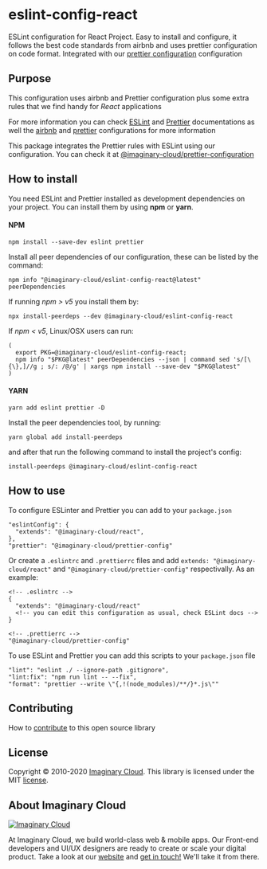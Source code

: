 # eslint-config-react

ESLint configuration for React Project. Easy to install and configure, it follows the best code standards from airbnb and uses prettier configuration on code format. Integrated with our [prettier configuration](https://github.com/imaginary-cloud/prettier-config) configuration

## Purpose

This configuration uses airbnb and Prettier configuration plus some extra rules that we find handy for _React_ applications

For more information you can check [ESLint](https://eslint.org/) and [Prettier](https://prettier.io/) documentations as well the [airbnb](https://github.com/airbnb/javascript/tree/master/packages/eslint-config-airbnb) and [prettier](https://github.com/prettier/eslint-config-prettier) configurations for more information

This package integrates the Prettier rules with ESLint using our configuration. You can check it at [@imaginary-cloud/prettier-configuration](https://github.com/imaginary-cloud/prettier-config)

## How to install

You need ESLint and Prettier installed as development dependencies on your project. You can install them by using **npm** or **yarn**.

#### NPM

```
npm install --save-dev eslint prettier
```

Install all peer dependencies of our configuration, these can be listed by the command:

```
npm info "@imaginary-cloud/eslint-config-react@latest" peerDependencies
```

If running _npm > v5_ you install them by:

```
npx install-peerdeps --dev @imaginary-cloud/eslint-config-react
```

If _npm < v5_, Linux/OSX users can run:

```
(
  export PKG=@imaginary-cloud/eslint-config-react;
  npm info "$PKG@latest" peerDependencies --json | command sed 's/[\{\},]//g ; s/: /@/g' | xargs npm install --save-dev "$PKG@latest"
)
```

#### YARN

```
yarn add eslint prettier -D
```

Install the peer dependencies tool, by running:

```
yarn global add install-peerdeps
```

and after that run the following command to install the project's config:

```
install-peerdeps @imaginary-cloud/eslint-config-react
```

## How to use

To configure ESLinter and Prettier you can add to your `package.json`

```
"eslintConfig": {
  "extends": "@imaginary-cloud/react",
},
"prettier": "@imaginary-cloud/prettier-config"
```

Or create a `.eslintrc` and `.prettierrc` files and add `extends: "@imaginary-cloud/react"` and `"@imaginary-cloud/prettier-config"` respectivally. As an example:

```
<!-- .eslintrc -->
{
  "extends": "@imaginary-cloud/react"
  <!-- you can edit this configuration as usual, check ESLint docs -->
}

<!-- .prettierrc -->
"@imaginary-cloud/prettier-config"
```

To use ESLint and Prettier you can add this scripts to your `package.json` file

```
"lint": "eslint ./ --ignore-path .gitignore",
"lint:fix": "npm run lint -- --fix",
"format": "prettier --write \"{,!(node_modules)/**/}*.js\""
```

## Contributing

How to [contribute](/CONTRIBUTING.MD) to this open source library

## License

Copyright © 2010-2020 [Imaginary Cloud](https://www.imaginarycloud.com/?utm_source=github). This library is licensed under the MIT [license](/LICENCE).

## About Imaginary Cloud

[![Imaginary Cloud](https://s3.eu-central-1.amazonaws.com/imaginary-images/Logo_IC_readme.svg)](https://www.imaginarycloud.com/?utm_source=github)

At Imaginary Cloud, we build world-class web & mobile apps. Our Front-end developers and UI/UX designers are ready to create or scale your digital product. Take a look at our [website](https://www.imaginarycloud.com/?utm_source=github) and [get in touch!](https://www.imaginarycloud.com/contacts/?utm_source=github) We'll take it from there.
